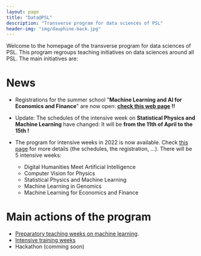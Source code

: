 ```yaml
---
layout: page
title: "Data@PSL"
description: "Transverse program for data sciences of PSL"
header-img: "img/dauphine-back.jpg"
---
```


Welcome to the homepage of the transverse program for data sciences of PSL. This program regroups teaching initiatives on data sciences around all PSL. The main initiatives are:

# News


- Registrations for the summer school "**Machine Learning and AI for Economics and Finance**" are now open:  **[check this web page](./intensive-week-ecofi-2022)  !!**

- Update: The schedules of the intensive week on **Statistical Physics and Machine Learning** have changed: It will be **from the 11th of April to the 15th !**

-  The program for intensive weeks in 2022 is now available. Check [this page](./intensive-week) for more details (the schedules, the registration, ...). There will be 5 intensive weeks:
   - Digital Humanities Meet Artificial Intelligence 
   - Computer Vision for Physics 
   - Statistical Physics and Machine Learning
   - Machine Learning in Genomics 
   - Machine Learning for Economics and Finance
   




# Main actions of the program 
- [Preparatory teaching weeks on machine learning](./preparatory-week).
- [Intensive training weeks](./intensive-week)
- Hackathon (comming soon)

